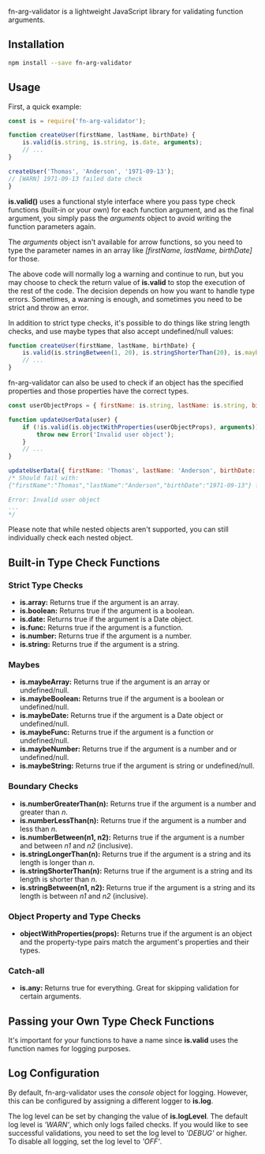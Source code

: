 fn-arg-validator is a lightweight JavaScript library for validating function arguments.

## Installation

```bash
npm install --save fn-arg-validator
```

## Usage

First, a quick example:

```js
const is = require('fn-arg-validator');

function createUser(firstName, lastName, birthDate) {
    is.valid(is.string, is.string, is.date, arguments);
	// ...
}

createUser('Thomas', 'Anderson', '1971-09-13');
// [WARN] 1971-09-13 failed date check 
}
```

**is.valid()** uses a functional style interface where you pass type check functions (built-in or your own) for each function argument, and as the final argument, you simply pass the *arguments* object to avoid writing the function parameters again. 

The *arguments* object isn't available for arrow functions, so you need to type the parameter names in an array like *[firstName, lastName, birthDate]* for those.

The above code will normally log a warning and continue to run, but you may choose to check the return value of **is.valid** to stop the execution of the rest of the code. The decision depends on how you want to handle type errors. Sometimes, a warning is enough, and sometimes you need to be strict and throw an error.

In addition to strict type checks, it's possible to do things like string length checks, and use maybe types that also accept undefined/null values:

```js
function createUser(firstName, lastName, birthDate) {
    is.valid(is.stringBetween(1, 20), is.stringShorterThan(20), is.maybeDate, arguments);
	// ...
}
```

fn-arg-validator can also be used to check if an object has the specified properties and those properties have the correct types.

```js
const userObjectProps = { firstName: is.string, lastName: is.string, birthDate: is.date };

function updateUserData(user) {
    if (!is.valid(is.objectWithProperties(userObjectProps), arguments)) {
        throw new Error('Invalid user object');
    }
    // ...
}

updateUserData({ firstName: 'Thomas', lastName: 'Anderson', birthDate: '1971-09-13' });
/* Should fail with:
{"firstName":"Thomas","lastName":"Anderson","birthDate":"1971-09-13"} failed objectWithProperties check

Error: Invalid user object
...
*/
```

Please note that while nested objects aren't supported, you can still individually check each nested object.


## Built-in Type Check Functions

### Strict Type Checks

* **is.array:** Returns true if the argument is an array.
* **is.boolean:** Returns true if the argument is a boolean.
* **is.date:** Returns true if the argument is a Date object.
* **is.func:** Returns true if the argument is a function.
* **is.number:** Returns true if the argument is a number.
* **is.string:** Returns true if the argument is a string.

### Maybes
* **is.maybeArray:** Returns true if the argument is an array or undefined/null.
* **is.maybeBoolean:** Returns true if the argument is a boolean or undefined/null.
* **is.maybeDate:** Returns true if the argument is a Date object or undefined/null.
* **is.maybeFunc:** Returns true if the argument is a function or undefined/null.
* **is.maybeNumber:** Returns true if the argument is a number and or undefined/null.
* **is.maybeString:** Returns true if the argument is string or undefined/null.

### Boundary Checks
* **is.numberGreaterThan(n):** Returns true if the argument is a number and greater than *n*.
* **is.numberLessThan(n):** Returns true if the argument is a number and less than *n*.
* **is.numberBetween(n1, n2):** Returns true if the argument is a number and between *n1* and *n2* (inclusive).
* **is.stringLongerThan(n):** Returns true if the argument is a string and its length is longer than *n*.
* **is.stringShorterThan(n):** Returns true if the argument is a string and its length is shorter than *n*.
* **is.stringBetween(n1, n2):** Returns true if the argument is a string and its length is between *n1* and *n2* (inclusive).

### Object Property and Type Checks
* **objectWithProperties(props):** Returns true if the argument is an object and the property-type pairs match the argument's properties and their types.

### Catch-all
* **is.any:** Returns true for everything. Great for skipping validation for certain arguments.

## Passing your Own Type Check Functions
It's important for your functions to have a name since **is.valid** uses the function names for logging purposes.

## Log Configuration
By default, fn-arg-validator uses the *console* object for logging. However, this can be configured by assigning a different logger to **is.log**.

The log level can be set by changing the value of **is.logLevel**. The default log level is *'WARN'*, which only logs failed checks. If you would like to see successful validations, you need to set the log level to *'DEBUG'* or higher. To disable all logging, set the log level to *'OFF'*.
